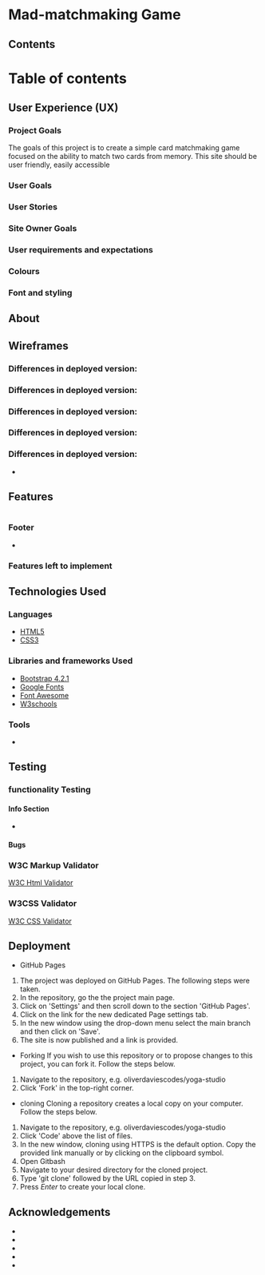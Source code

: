 # Mad-matchmaking Game # 


## Contents ## 
# Table of contents

## User Experience (UX)

### Project Goals
The goals of this project is to create a simple card matchmaking game focused on the ability to match two cards from memory. This site should be user friendly, easily accessible

### User Goals


### User Stories


### Site Owner Goals


### User requirements and expectations



### Colours


### Font and styling
 

## About




## Wireframes


### Differences in deployed version:

### Differences in deployed version:
 
### Differences in deployed version:
 

### Differences in deployed version:


### Differences in deployed version:
 *


## Features

 

### 

### 
   
# 

### 


# 

### 
# 

###


# 

### 
 
### Footer

* 

### Features left to implement



## Technologies Used

 ### Languages
 * [HTML5](https://en.wikipedia.org/wiki/HTML5)
 * [CSS3](https://en.wikipedia.org/wiki/CSS)

 ### Libraries and frameworks Used
 * [Bootstrap 4.2.1](https://getbootstrap.com/docs/4.2)
 * [Google Fonts](https://fonts.google.com/)
 * [Font Awesome](https://fontawesome.com/)
 * [W3schools](https://www.w3schools.com/)

### Tools
* 

## Testing

### functionality Testing
 #### 

#### 

#### 

#### Info Section
* 

#### 

#### 

#### 

#### Bugs

### W3C Markup Validator
 [W3C Html Validator](https://validator.w3.org/)
 

 ### W3CSS Validator
 [W3C CSS Validator](https://jigsaw.w3.org/css-validator/)
 

## Deployment
* GitHub Pages

1. The project was deployed on GitHub Pages. The following steps were taken.
2. In the repository, go the the project main page.
3. Click on 'Settings' and then scroll down to the section 'GitHub Pages'.
4. Click on the link for the new dedicated Page settings tab.
5. In the new window using the drop-down menu select the main branch and then click on 'Save'.
6. The site is now published and a link is provided.

* Forking
If you wish to use this repository or to propose changes to this project, you can fork it. Follow the steps below.
1. Navigate to the repository, e.g. oliverdaviescodes/yoga-studio
2. Click 'Fork' in the top-right corner.

* cloning
Cloning a repository creates a local copy on your computer. Follow the steps below.
1. Navigate to the repository, e.g. oliverdaviescodes/yoga-studio
2. Click 'Code' above the list of files.
3. In the new window, cloning using HTTPS is the default option. Copy the provided link manually or by clicking on the clipboard symbol.
4. Open Gitbash
5. Navigate to your desired directory for the cloned project.
6. Type 'git clone' followed by the URL copied in step 3.
7. Press _Enter_ to create your local clone.

## 


### 

### 


### 

### 

### 

### 

### 

### 



## Acknowledgements

- 
- 
- 
- 
- 





